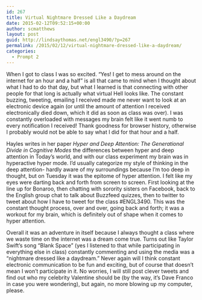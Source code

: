 ```yaml
---
id: 267
title: Virtual Nightmare Dressed Like a Daydream
date: 2015-02-12T09:52:15+00:00
author: scmatthews
layout: post
guid: http://lindsaythomas.net/engl3490/?p=267
permalink: /2015/02/12/virtual-nightmare-dressed-like-a-daydream/
categories:
  - Prompt 2
---
```

When I got to class I was so excited. “Yes! I get to mess around on the internet for an hour and a half” is all that came to mind when I thought about what I had to do that day, but what I learned is that connecting with other people for that long is actually what virtual Hell looks like. The constant buzzing, tweeting, emailing I received made me never want to look at an electronic device again (or until the amount of attention I received electronically died down, which it did as soon as class was over). I was constantly overloaded with messages my brain felt like it went numb to every notification I received! Thank goodness for browser history, otherwise I probably would not be able to say what I did for that hour and a half.

Hayles writes in her paper _Hyper and Deep Attention: The Generational Divide in Cognitive Modes_ the differences between hyper and deep attention in Today’s world, and with our class experiment my brain was in hyperactive hyper mode. I’d usually categorize my style of thinking in the deep attention- hardly aware of my surroundings because I’m too deep in thought, but on Tuesday it was the epitome of hyper attention. I felt like my eyes were darting back and forth from screen to screen. First looking at the line up for Bonaroo, then chatting with sorority sisters on Facebook, back to the English group chat to talk about Buzzfeed quizzes, then to twitter to tweet about how I have to tweet for the class #ENGL3490. This was the constant thought process, over and over, going back and forth; it was a workout for my brain, which is definitely out of shape when it comes to hyper attention.

Overall it was an adventure in itself because I always thought a class where we waste time on the internet was a dream come true. Turns out like Taylor Swift’s song “Blank Space” (yes I listened to that while participating in everything else in class) constantly commenting and using the media was a “nightmare dressed like a daydream.” Never again will I think constant electronic communication to be fun and exciting, but of course that doesn’t mean I won’t participate in it. No worries, I will still post clever tweets and find out who my celebrity Valentine should be (by the way, it’s Dave Franco in case you were wondering), but again, no more blowing up my computer, please.

&nbsp;